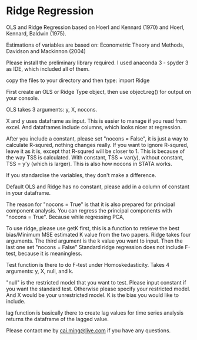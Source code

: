 # Ridge Regression

OLS and Ridge Regression based on Hoerl and Kennard (1970) and Hoerl, Kennard, Baldwin (1975). 

Estimations of variables are based on: Econometric Theory and Methods, Davidson and Mackinnon (2004)

Please install the preliminary library required. I used anaconda 3 - spyder 3 as IDE, which included all of them. 

copy the files to your directory and then type: 
import Ridge

First create an OLS or Ridge Type object, then use object.reg() for output on your console. 

OLS takes 3 arguments: y, X, nocons. 

X and y uses dataframe as input. This is easier to manage if you read from excel. And dataframes include columns, which looks nicer at regression.

After you include a constant, please set "nocons = False", it is just a way to calculate R-squred, nothing changes really. If you want to ignore R-squred, leave it as it is, except that R-squred will be closer to 1. This is because of the way TSS is calculated. With constant, TSS = var(y), without constant, TSS = y'y (which is larger). This is also how nocons in STATA works. 

If you standardise the variables, they don't make a difference. 

Default OLS and Ridge has no constant, please add in a column of constant in your dataframe. 

The reason for "nocons = True" is that it is also prepared for principal component analysis. You can regress the principal components with "nocons = True". Because while regressing PCA, 

To use ridge, please use getK first, this is a function to retrieve the best bias/Minimum MSE estimated K value from the two papers. 
Ridge takes four arguments. The third argument is the k value you want to input. Then the last one set "nocons = False"
Standard ridge regression does not include F-test, because it is meaningless. 

Test function is there to do F-test under Homoskedasticity. Takes 4 arguments: y, X, null, and k.

"null" is the restricted model that you want to test. Please input constant if you want the standard test. Otherwise please specify your restricted model. And X would be your unrestricted model. K is the bias you would like to include. 

lag function is basically there to create lag values for time series analysis returns the dataframe of the lagged value. 

Please contact me by 
cai.ming@live.com 
if you have any questions. 
